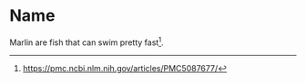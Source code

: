# Name

Marlin are fish that can swim pretty fast[^1].

[^1]: https://pmc.ncbi.nlm.nih.gov/articles/PMC5087677/
